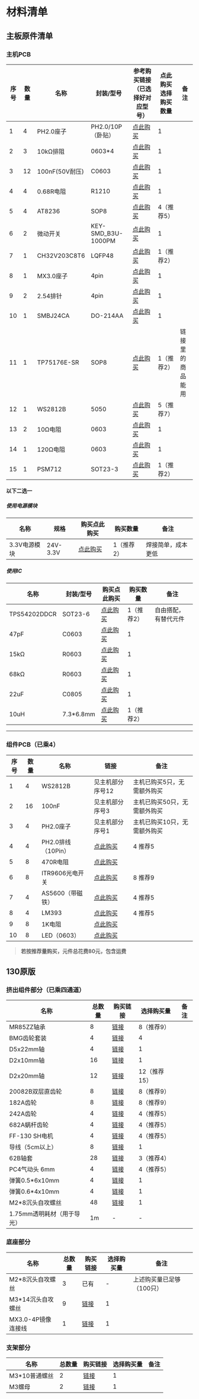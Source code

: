 # 材料清单

## 主板原件清单

### 主机PCB

| 序号 | 数量 | 名称           | 封装/型号          | 参考购买链接（已选择好对应型号）                                                  | 点此购买选择购买数量 | 备注             |
| ---- | ---- | -------------- | ------------------ | --------------------------------------------------------------------------------- | -------------------- | ---------------- |
| 1    | 4    | PH2.0座子      | PH2.0/10P（卧贴）  | [点此购买](https://item.taobao.com/item.htm?id=553223118722&skuId=4983117084125)  | 1                    |                  |
| 2    | 3    | 10kΩ排阻       | 0603*4             | [点此购买](https://item.taobao.com/item.htm?id=522573249593&skuId=5718679317165)  | 1                    |                  |
| 3    | 12   | 100nF(50V耐压) | C0603              | [点此购买](https://item.taobao.com/item.htm?id=522573286298&skuId=5728018873000)  | 1                    |                  |
| 4    | 4    | 0.68R电阻      | R1210              | [点此购买](https://item.taobao.com/item.htm?id=524216878082&skuId=5708982665135)  | 1                    |                  |
| 5    | 4    | AT8236         | SOP8               | [点此购买](https://item.taobao.com/item.htm?id=803949868593)                      | 4（推荐5）           |                  |
| 6    | 2    | 微动开关       | KEY-SMD_B3U-1000PM | [点此购买](https://item.taobao.com/item.htm?id=546724645617&skuId=3950794532931)  | 1                    |                  |
| 7    | 1    | CH32V203C8T6   | LQFP48             | [点此购买](https://item.taobao.com/item.htm?id=708687799232&skuId=4970679344122)  | 1（推荐2）           |                  |
| 8    | 1    | MX3.0座子      | 4pin               | [点此购买](https://detail.tmall.com/item.htm?id=624554633508&skuId=4592301798674) | 1                    |                  |
| 9    | 2    | 2.54排针       | 4pin               | [点此购买](https://item.taobao.com/item.htm?id=553875848479&skuId=3694578925276)  | 1                    |                  |
| 10   | 1    | SMBJ24CA       | DO-214AA           | [点此购买](https://item.taobao.com/item.htm?id=565061951670)                      | 1                    |                  |
| 11   | 1    | TP75176E-SR    | SOP8               | [点此购买](https://item.taobao.com/item.htm?id=654383182827)                      | 1（推荐2）           | 链接里的商品能用 |
| 12   | 1    | WS2812B        | 5050               | [点此购买](https://item.taobao.com/item.htm?id=686018450822)                      | 5（推荐7）           |                  |
| 13   | 2    | 10Ω电阻        | 0603               | [点此购买](https://item.taobao.com/item.htm?id=525724626983)                      | 1                    |                  |
| 14   | 1    | 120Ω电阻       | 0603               | [点此购买](https://item.taobao.com/item.htm?id=525735174372)                      | 1                    |                  |
| 15   | 1    | PSM712         | SOT23-3            | [点此购买](https://item.taobao.com/item.htm?id=652999552289)                      | 1（推荐2）           |                  |

#### 以下二选一

##### 使用电源模块

| 名称         | 规格     | 购买点此购买                                                                     | 购买数量   | 备注               |
| ------------ | -------- | -------------------------------------------------------------------------------- | ---------- | ------------------ |
| 3.3V电源模块 | 24V-3.3V | [点此购买](https://item.taobao.com/item.htm?id=644346322045&skuId=4634423556340) | 1（推荐2） | 焊接简单，成本更低 |

##### 使用IC

| 名称         | 封装/型号 | 购买点此购买                                                                     | 购买数量   | 备注                 |
| ------------ | --------- | -------------------------------------------------------------------------------- | ---------- | -------------------- |
| TPS54202DDCR | SOT23-6   | [点此购买](https://item.taobao.com/item.htm?id=635845819681)                     | 1（推荐2） | 自由搭配，有替代元件 |
| 47pF         | C0603     | [点此购买](https://item.taobao.com/item.htm?id=537579223445)                     | 1          |                      |
| 15kΩ         | R0603     | [点此购买](https://item.taobao.com/item.htm?id=525796963242)                     | 1          |                      |
| 68kΩ         | R0603     | [点此购买](https://item.taobao.com/item.htm?id=525878306847)                     | 1          |                      |
| 22uF         | C0805     | [点此购买](https://item.taobao.com/item.htm?id=555159599251)                     | 1          |                      |
| 10uH         | 7.3*6.8mm | [点此购买](https://item.taobao.com/item.htm?id=522572781147&skuId=4554704774433) | 1（推荐2） |                      |

---

### 组件PCB（已乘4）

| 序号 | 数量 | 名称               | 链接                                                                              | 备注                          |
| ---- | ---- | ------------------ | --------------------------------------------------------------------------------- | ----------------------------- |
| 1    | 4    | WS2812B            | 见主机部分序号12                                                                  | 主机已购买5只，无需额外购买 |
| 2    | 16   | 100nF              | 见主机部分序号3                                                                   | 主机已购买50只，无需额外购买  |
| 3    | 4    | PH2.0座子          | 见主机部分序号1                                                                   | 主机已购买10只，无需额外购买  |
| 4    | 4    | PH2.0排线（10Pin） | [点此购买](https://item.taobao.com/item.htm?id=607000261049&skuId=4258117528707)  | 4 推荐5                       |
| 5    | 8    | 470R电阻           | [点此购买](https://item.taobao.com/item.htm?id=525787826203)                      |                               |
| 6    | 8    | ITR9606光电开关    | [点此购买](https://item.taobao.com/item.htm?id=522574501806)                      | 8 推荐9                       |
| 7    | 4    | AS5600（带磁铁）   | [点此购买](https://detail.tmall.com/item.htm?id=708179430150&skuId=5003349357859) | 4 推荐5                       |
| 8    | 4    | LM393              | [点此购买](https://item.taobao.com/item.htm?id=548082479129)                      | 4 推荐5                       |
| 9    | 8    | 1K电阻             | [点此购买](https://item.taobao.com/item.htm?id=525795113143)                      |                               |
| 10   | 8    | LED（0603）        | [点此购买](https://item.taobao.com/item.htm?id=522554271548)                      |                               |

> **若按推荐量购买，元件总花费80元，包含运费**

<!-- ## 370钢珠版

::: danger 警告
下面的数据不正确，不要按照这个买
:::

### 挤出组件部分（已乘四通道）

| 名称             | 总数量 | 购买链接                                                                          | 选择购买量   | 备注                       |
| ---------------- | ------ | --------------------------------------------------------------------------------- | ------------ | -------------------------- |
| MR85ZZ轴承       | 8      | [点此购买](https://item.taobao.com/item.htm?id=729395585260&skuId=5058406261745)  | 8（推荐9）   |                            |
| BMG齿轮套装      | 4      | [点此购买](https://item.taobao.com/item.htm?id=623450049026&skuId=5274263566537)  | 4            |                            |
| D5x22mm轴        | 4      | [点此购买](https://detail.tmall.com/item.htm?id=690274527829&skuId=5659167538247) | 1            | 精度不好，用之前选公差小的 |
| D2x10mm轴        | 16     | [点此购买](https://detail.tmall.com/item.htm?id=680516964370&skuId=4882059537282) | 1            |                            |
| D2x20mm轴        | 16     | [点此购买](https://item.taobao.com/item.htm?id=25771992682)                       | 16（推荐20） |                            |
| 20082B双层直齿轮 | 8      | [点此购买](https://item.taobao.com/item.htm?id=18751470868&skuId=45440640259)     | 8（推荐9）   |                            |
| 182A齿轮         | 12     | [点此购买](https://item.taobao.com/item.htm?id=18760030298)                       | 12（推荐15） | 备注要4.2mm厚度            |
| 242A齿轮         | 4      | [点此购买](https://item.taobao.com/item.htm?id=18762710098)                       | 4（推荐5）   |                            |
| 682A蜗杆齿轮     | 4      | [点此购买](https://item.taobao.com/item.htm?id=20964703851)                       | 4（推荐5）   |                            |
| RS370电机        | 4      | [点此购买](https://item.taobao.com/item.htm?id=693694363820&skuId=5676948302798)  | 4（推荐5）   | 24v6000转                  |
| 导线（5cm以上）  | 8      | [点此购买](https://item.taobao.com/item.htm?id=555198400702&skuId=3425843024777)  | 1            |                            |
| 62B轴套          | 28     | [点此购买](https://item.taobao.com/item.htm?id=557038811656)                      | 3（推荐4）   |                            |
| PC4气动头 6mm    | 4      | [点此购买](https://detail.tmall.com/item.htm?id=644546493913&skuId=4816633895773) | 4（推荐5）   |                            |
| 弹簧0.3*4*5      | 4      | [点此购买](https://detail.tmall.com/item.htm?id=649882524891&skuId=4906820719652) | 1            |                            |
| 弹簧0.6*10*30    | 4      | [点此购买](https://detail.tmall.com/item.htm?id=651034855393&skuId=4860654650164) | 1            |                            |
| 弹簧0.6*4*15     | 4      | [点此购买](https://detail.tmall.com/item.htm?id=651034855393&skuId=4686988224286) | 1            |                            |
| 弹簧0.5*6x10mm   | 4      | [点此购买](https://detail.tmall.com/item.htm?id=649882524891&skuId=4728198936053) | 1            |                            |
| 弹簧0.6*4x10mm   | 4      | [点此购买](https://detail.tmall.com/item.htm?id=651034855393&skuId=4686988224285) | 1            |                            |
| 5mm钢珠          | 4      | [点此购买](https://detail.tmall.com/item.htm?id=820130777273&skuId=5527234449563) | 4（推荐5）   |                            |
| M2*8沉头自攻螺丝 | 48     | [点此购买](https://detail.tmall.com/item.htm?id=535515124518&skuId=3193947919795) | 1            |                            |
| 透明耗材         | 1m     | 无                                                                                |              | 可以用1.5mm的光纤          |

### 底座部分

| 名称               | 总数量 | 购买链接                                                                          | 选择购买量                |
| ------------------ | ------ | --------------------------------------------------------------------------------- | ------------------------- |
| M2*8沉头自攻螺丝   | 3      | 已有                                                                              | 上述购买量已足够（100只） |
| M3*14沉头自攻螺丝  | 9      | [点此购买](https://detail.tmall.com/item.htm?id=535515124518&skuId=4431253120193) | 1                         |
| MX3.0-4P镜像连接线 | 1      | [点此购买](https://item.taobao.com/item.htm?id=748449242763&skuId=5162239945869)  | 1                         |

### 支架部分

| 名称          | 总数量 | 购买链接                                                                          | 选择购买量 |
| ------------- | ------ | --------------------------------------------------------------------------------- | ---------- |
| M3*10普通螺丝 | 2      | [点此购买](https://detail.tmall.com/item.htm?id=534706775015&skuId=3191939497531) | 1          |
| M3螺母        | 2      | [点此购买](https://detail.tmall.com/item.htm?id=584675839451&skuId=5087996454459) | 1          |
 -->
## 130原版

### 挤出组件部分（已乘四通道）

| 名称               | 总数量 | 购买链接                                                                          | 选择购买量   | 备注 |
|------------------|------|--------------------------------------------------------------------------------|---------|------|
| MR85ZZ轴承       | 8    | [链接](https://item.taobao.com/item.htm?id=729395585260&skuId=5058406261745)    | 8（推荐9）  |      |
| BMG齿轮套装      | 4    | [链接](https://item.taobao.com/item.htm?id=623450049026&skuId=5274263566537)    | 4       |      |
| D5x22mm轴       | 4    | [链接](https://detail.tmall.com/item.htm?id=690274527829&skuId=5659167538247)  | 1       |      |
| D2x10mm轴       | 16   | [链接](https://detail.tmall.com/item.htm?id=680516964370&skuId=4882059537282)  | 1       |      |
| D2x20mm轴       | 12   | [链接](https://item.taobao.com/item.htm?id=25771992682)                        | 12（推荐15） |      |
| 20082B双层直齿轮 | 8    | [链接](https://item.taobao.com/item.htm?id=18751470868&skuId=45440640259)     | 8（推荐9）  |      |
| 182A齿轮        | 8    | [链接](https://item.taobao.com/item.htm?id=18760030298)                        | 8（推荐9）  |      |
| 242A齿轮        | 4    | [链接](https://item.taobao.com/item.htm?id=18762710098)                        | 4（推荐5）  |      |
| 682A蜗杆齿轮    | 4    | [链接](https://item.taobao.com/item.htm?id=20964703851)                        | 4（推荐5）  |      |
| FF-130 SH电机   | 4    | [链接](https://item.taobao.com/item.htm?id=586011289551)                        | 4（推荐5）  |      |
| 导线（5cm以上）  | 8    | [链接](https://item.taobao.com/item.htm?id=555198400702&skuId=3425843024777)  | 1       |      |
| 62B轴套         | 28   | [链接](https://item.taobao.com/item.htm?id=557038811656)                        | 3（推荐4）  |      |
| PC4气动头 6mm   | 4    | [链接](https://detail.tmall.com/item.htm?id=644546493913&skuId=4816633895773)  | 4（推荐5）  |      |
| 弹簧0.5*6x10mm  | 4    | [链接](https://detail.tmall.com/item.htm?id=649882524891&skuId=4728198936053)  | 1       |      |
| 弹簧0.6*4x10mm  | 4    | [链接](https://detail.tmall.com/item.htm?id=651034855393&skuId=4686988224285)  | 1       |      |
| M2*8沉头自攻螺丝 | 48   | [链接](https://detail.tmall.com/item.htm?id=535515124518&skuId=3193947919795)  | 1       |      |
| 1.75mm透明耗材（用于导光） | 1m  | - | - |      |

### 底座部分

| 名称               | 总数量 | 购买链接                                                                          | 选择购买量   | 备注 |
|------------------|------|--------------------------------------------------------------------------------|---------|------|
| M2*8沉头自攻螺丝 | 3    | 已有 | - | 上述购买量已足够（100只） |
| M3*14沉头自攻螺丝 | 9    | [链接](https://detail.tmall.com/item.htm?id=535515124518&skuId=4431253120193)  | 1       |      |
| MX3.0-4P镜像连接线 | 1    | [链接](https://item.taobao.com/item.htm?id=748449242763&skuId=5162239945869)  | 1       |      |

### 支架部分

| 名称            | 总数量 | 购买链接                                                                          | 选择购买量   | 备注 |
|---------------|------|--------------------------------------------------------------------------------|---------|------|
| M3*10普通螺丝 | 2    | [链接](https://detail.tmall.com/item.htm?id=534706775015&skuId=3191939497531)  | 1       |      |
| M3螺母        | 2    | [链接](https://detail.tmall.com/item.htm?id=584675839451&skuId=5087996454459)  | 1       |      |
